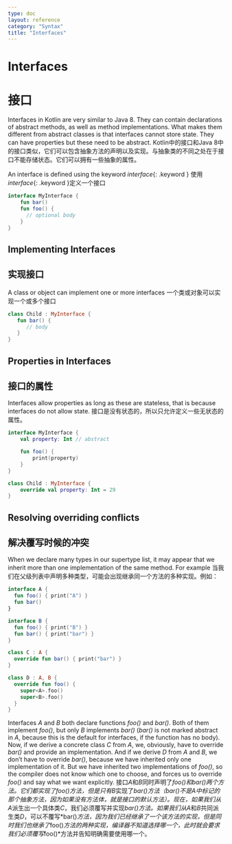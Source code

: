 ```yaml
---
type: doc
layout: reference
category: "Syntax"
title: "Interfaces"
---
```


# Interfaces
# 接口

Interfaces in Kotlin are very similar to Java 8. They can contain declarations of abstract methods, as well as method
implementations. What makes them different from abstract classes is that interfaces cannot store state. They can have
properties but these need to be abstract.
Kotlin中的接口和Java 8中的接口类似，它们可以包含抽象方法的声明以及实现。与抽象类的不同之处在于接口不能存储状态。它们可以拥有一些抽象的属性。

An interface is defined using the keyword *interface*{: .keyword }
使用*interface*{: .keyword }定义一个接口

``` kotlin
interface MyInterface {
    fun bar()
    fun foo() {
      // optional body
    }
}
```

## Implementing Interfaces
## 实现接口

A class or object can implement one or more interfaces
一个类或对象可以实现一个或多个接口

``` kotlin
class Child : MyInterface {
   fun bar() {
      // body
   }
}
```

## Properties in Interfaces
## 接口的属性

Interfaces allow properties as long as these are stateless, that is because interfaces do not allow state.
接口是没有状态的，所以只允许定义一些无状态的属性。

``` kotlin
interface MyInterface {
    val property: Int // abstract

    fun foo() {
        print(property)
    }
}

class Child : MyInterface {
    override val property: Int = 29
}
```

## Resolving overriding conflicts
## 解决覆写时候的冲突

When we declare many types in our supertype list, it may appear that we inherit more than one implementation of the same method. For example
当我们在父级列表中声明多种类型，可能会出现继承同一个方法的多种实现。例如：

``` kotlin
interface A {
  fun foo() { print("A") }
  fun bar()
}

interface B {
  fun foo() { print("B") }
  fun bar() { print("bar") }
}

class C : A {
  override fun bar() { print("bar") }
}

class D : A, B {
  override fun foo() {
    super<A>.foo()
    super<B>.foo()
  }
}
```

Interfaces *A* and *B* both declare functions *foo()* and *bar()*. Both of them implement *foo()*, but only *B* implements *bar()* (*bar()* is not marked abstract in *A*,
because this is the default for interfaces, if the function has no body). Now, if we derive a concrete class *C* from *A*, we, obviously, have to override *bar()* and provide
an implementation. And if we derive *D* from *A* and *B*, we don’t have to override *bar()*, because we have inherited only one implementation of it.
But we have inherited two implementations of *foo()*, so the compiler does not know which one to choose, and forces us to override *foo()* and say what we want explicitly.
接口*A*和*B*同时声明了*foo()*和*bar()*两个方法。它们都实现了*foo()*方法，但是只有*B*实现了*bar()*方法（*bar()*不是*A*中标记的那个抽象方法，因为如果没有方法体，就是接口的默认方法）。现在，如果我们从*A*派生出一个具体类*C*，我们必须覆写并实现*bar()*方法。如果我们从*A*和*B*共同派生类*D*，可以不覆写*bar()*方法，因为我们已经继承了一个该方法的实现，但是同时我们也继承了*foo()*方法的两种实现，编译器不知道选择哪一个，此时就会要求我们必须覆写*foo()*方法并告知明确需要使用哪一个。
